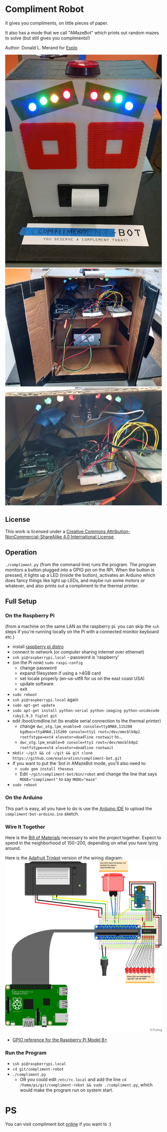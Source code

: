 # Compliment Robot

It gives you compliments, on little pieces of paper.

It also has a mode that we call "AMazeBot" which prints out random mazes to solve (but still gives you compliments!)

Author: Donald L. Merand for [Explo](http://www.explo.org/)

![example build](help/example-build/compliment-bot-v1.png)
![example build - internals](help/example-build/compliment-bot-v1-internals-1.png)
![example build - closeup](help/example-build/compliment-bot-v1-internals-2.png)


## License

This work is licensed under a [Creative Commons Attribution-NonCommercial-ShareAlike 4.0 International License](http://creativecommons.org/licenses/by-nc-sa/4.0/).


## Operation

`./compliment.py` (from the command line) runs the program. The program monitors a button plugged into a GPIO pin on the RPi. When the button is pressed, it lights up a LED (inside the button), activates an Arduino which does fancy things like light up LEDs, and maybe run some motors or whatever, and also prints out a compliment to the thermal printer.


## Full Setup

### On the Raspberry Pi

(from a machine on the same LAN as the raspberry pi. you can skip the `ssh` steps if you're running locally on the Pi with a connected monitor keyboard etc.)

- install [raspberry pi distro](http://learn.adafruit.com/adafruit-raspberry-pi-educational-linux-distro/occidentalis-v0-dot-2)
- connect to network (or computer sharing internet over ethernet)
- `ssh pi@raspberrypi.local` - password is 'raspberry'
- (on the Pi now) `sudo raspi-config`
    - change password
    - expand filesystem if using a >4GB card
    - set locale properly (en-us-utf8 for us on the east coast USA)
    - update software
    - exit
- `sudo reboot`
- `ssh pi@raspberrypi.local` again
- `sudo apt-get update`
- `sudo apt-get install python-serial python-imaging python-unidecode ruby1.9.3 figlet git`
- edit /boot/cmdline.txt (to enable serial connection to the thermal printer)
    - change `dwc_otg.lpm_enable=0 console=ttyAMA0,115200 kgdboc=ttyAMA0,115200 console=tty1 root=/dev/mmcblk0p2 rootfstype=ext4 elevator=deadline rootwait` to...
    - `dwc_otg.lpm_enable=0 console=tty1 root=/dev/mmcblk0p2 rootfstype=ext4 elevator=deadline rootwait`
- `mkdir ~/git && cd ~/git && git clone https://github.com/exploration/compliment-bot.git`
- If you want to put the 'bot in AMazeBot mode, you'll also need to:
  - `sudo gem install theseus`
  - Edit `~/git/compliment-bot/bin/robot` and change the line that says `MODE="compliment"` to say `MODE="maze"`
- `sudo reboot`



### On the Arduino

This part is easy, all you have to do is use the [Arduino IDE](http://arduino.cc/en/Main/Software) to upload the `compliment-bot-arduino.ino` sketch.


### Wire It Together

Here is the [Bill of Materials](https://docs.google.com/spreadsheets/d/1Q8_7Lmra2s3A8SbT2oduA7fXXXVdrU4QU93FSB4Z0Tc/edit?usp=sharing) necessary to wire the project together. Expect to spend in the neighborhood of $150-$200, depending on what you have lying around.

Here is the [Adafruit Trinket](https://www.adafruit.com/products/1500) version of the wiring diagram:
![wiring diagram](help/wiring-diagrams/compliment-bot-wiring-trinket_bb.png)

- [GPIO reference for the Raspberry Pi Model B+](https://learn.adafruit.com/introducing-the-raspberry-pi-model-b-plus-plus-differences-vs-model-b/gpio-port)


### Run the Program

- `ssh pi@raspberrypi.local`
- `cd git/compliment-robot`
- `./compliment.py`
  - OR you could edit `/etc/rc.local` and add the line `cd /home/pi/git/compliment-robot && sudo ./compliment.py`, which would make the program run on system start.



# PS

You can visit compliment bot [online](http://robot.lab.explo.org) if you want to :)
